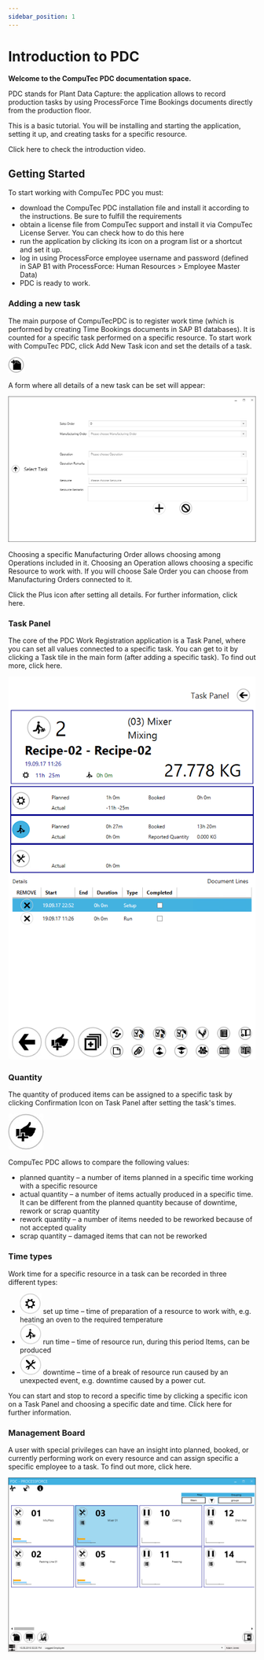 ```yaml
---
sidebar_position: 1
---
```


# Introduction to PDC

**Welcome to the CompuTec PDC documentation space.**

PDC stands for Plant Data Capture: the application allows to record production tasks by using ProcessForce Time Bookings documents directly from the production floor.

This is a basic tutorial. You will be installing and starting the application, setting it up, and creating tasks for a specific resource.

Click here to check the introduction video. <!-- TODO: Link -->

## Getting Started

To start working with CompuTec PDC you must:

- download <!-- TODO: Link --> the CompuTec PDC installation file and install it according to the instructions. Be sure to fulfill the requirements
- obtain a license file from CompuTec support and install it via CompuTec License Server. You can check how to do this here
- run the application by clicking its icon on a program list or a shortcut and set it up.
- log in using ProcessForce employee username and password (defined in SAP B1 with ProcessForce: Human Resources > Employee Master Data)
- PDC is ready to work.

### Adding a new task

The main purpose of CompuTecPDC is to register work time (which is performed by creating Time Bookings documents in SAP B1 databases). It is counted for a specific task performed on a specific resource. To start work with CompuTec PDC, click Add New Task icon and set the details of a task.

![Add New Task icon](./media/index/add-new-task-icon.jpg)

A form where all details of a new task can be set will appear:

![Add New Task form](./media/index/add-new-task-form.png)

Choosing a specific Manufacturing Order allows choosing among Operations included in it. Choosing an Operation allows choosing a specific Resource to work with. If you will choose Sale Order you can choose from Manufacturing Orders connected to it.

Click the Plus icon after setting all details. For further information, click here. <!-- TODO: Link -->

### Task Panel

<!-- TODO: Link -->

The core of the PDC Work Registration application is a Task Panel, where you can set all values connected to a specific task. You can get to it by clicking a Task tile in the main form (after adding a specific task). To find out more, click here.

![Task Tile](./media/index/task-tile.png)

### Quantity

The quantity of produced items can be assigned to a specific task by clicking Confirmation Icon on Task Panel after setting the task's times.

![Confirmation icon](./media/index/confirmation-icon.jpg)

CompuTec PDC allows to compare the following values:

- planned quantity – a number of items planned in a specific time working with a specific resource
- actual quantity – a number of items actually produced in a specific time. It can be different from the planned quantity because of downtime, rework or scrap quantity
- rework quantity – a number of items needed to be reworked because of not accepted quality
- scrap quantity – damaged items that can not be reworked

### Time types

Work time for a specific resource in a task can be recorded in three different types:

- ![Set up time icon](./media/index/setup-time-icon.jpg) set up time – time of preparation of a resource to work with, e.g. heating an oven to the required temperature
- ![Run time icon](./media/index/run-time-icon.jpg) run time – time of resource run, during this period Items, can be produced
- ![Downtime icon](./media/index/downtime-icon.jpg) downtime – time of a break of resource run caused by an unexpected event, e.g. downtime caused by a power cut.

You can start and stop to record a specific time by clicking a specific icon on a Task Panel and choosing a specific date and time. Click here <!-- TODO: Link --> for further information.

### Management Board

A user with special privileges can have an insight into planned, booked, or currently performing work on every resource and can assign specific a specific employee to a task. To find out more, click here. <!-- TODO: Link -->

![Management Board](./media/index/management-board.png)
